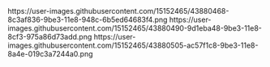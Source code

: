 <div>
https://user-images.githubusercontent.com/15152465/43880468-8c3af836-9be3-11e8-948c-6b5ed64683f4.png
https://user-images.githubusercontent.com/15152465/43880490-9d1eba48-9be3-11e8-8cf3-975a86d73add.png
https://user-images.githubusercontent.com/15152465/43880505-ac57f1c8-9be3-11e8-8a4e-019c3a7244a0.png
</div>
